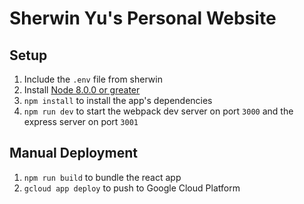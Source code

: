 # Sherwin Yu's Personal Website

## **Setup**
1. Include the `.env` file from sherwin
2. Install [Node 8.0.0 or greater](https://nodejs.org)
3. `npm install` to install the app's dependencies
4. `npm run dev` to start the webpack dev server on port `3000` and the express server on port `3001`

## **Manual Deployment**
1. `npm run build` to bundle the react app
2. `gcloud app deploy` to push to Google Cloud Platform